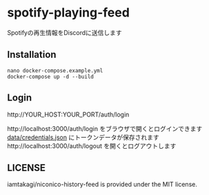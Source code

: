 # spotify-playing-feed

Spotifyの再生情報をDiscordに送信します

## Installation

```
nano docker-compose.example.yml
docker-compose up -d --build
```

## Login
http://YOUR_HOST:YOUR_PORT/auth/login

http://localhost:3000/auth/login をブラウザで開くとログインできます \
[data/credentials.json](data/credential.json) にトークンデータが保存されます \
http://localhost:3000/auth/logout を開くとログアウトします

## LICENSE
iamtakagi/niconico-history-feed is provided under the MIT license.
